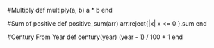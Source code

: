 #Multiply
def multiply(a, b)
  a * b
end

#Sum of positive
def positive_sum(arr)
  arr.reject{|x| x <= 0 }.sum
end

#Century From Year
def century(year)
  (year - 1) / 100 + 1
end
